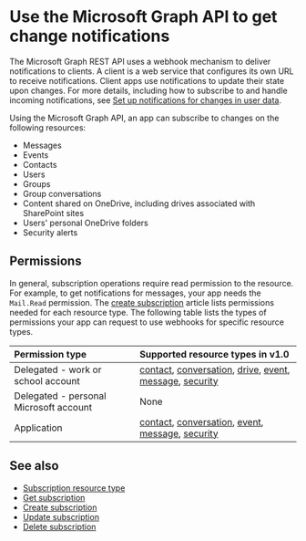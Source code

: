 # Use the Microsoft Graph API to get change notifications

The Microsoft Graph REST API uses a webhook mechanism to deliver notifications to clients. A client is a web service that configures its own URL to receive notifications. Client apps use notifications to update their state upon changes. For more details, including how to subscribe to and handle incoming notifications, see [Set up notifications for changes in user data](../../../concepts/webhooks.md).

Using the Microsoft Graph API, an app can subscribe to changes on the following resources:

- Messages
- Events
- Contacts
- Users
- Groups
- Group conversations
- Content shared on OneDrive, including drives associated with SharePoint sites
- Users' personal OneDrive folders
- Security alerts

## Permissions

In general, subscription operations require read permission to the resource. For example, to get notifications for messages, your app needs the `Mail.Read` permission. The [create subscription](../api/subscription_post_subscriptions.md) article lists permissions needed for each resource type. The following table lists the types of permissions your app can request to use webhooks for specific resource types.

| Permission type                        | Supported resource types in v1.0                                 |
| :------------------------------------- | :--------------------------------------------------------------- |
| Delegated - work or school account     | [contact][], [conversation][], [drive][], [event][], [message][], [security][] |
| Delegated - personal Microsoft account | None                                                             |
| Application                            | [contact][], [conversation][], [event][], [message][], [security][]           |

## See also

- [Subscription resource type](./subscription.md)
- [Get subscription](../api/subscription_get.md)
- [Create subscription](../api/subscription_post_subscriptions.md)
- [Update subscription](../api/subscription_update.md)
- [Delete subscription](../api/subscription_delete.md)

[contact]: ./contact.md
[conversation]: ./conversation.md
[drive]: ./drive.md
[event]: ./event.md
[message]: ./message.md
[security]: ./security-api-overview.md